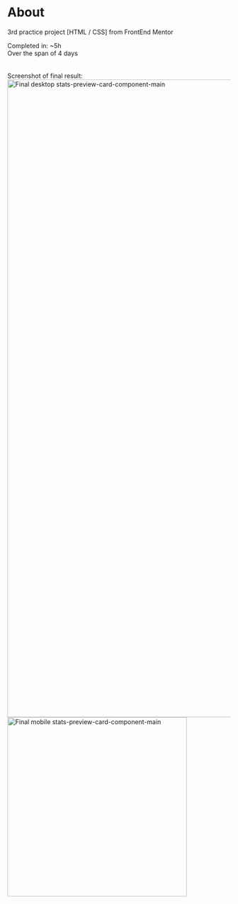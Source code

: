 # About
3rd practice project [HTML / CSS] from FrontEnd Mentor


Completed in: ~5h
<br />
Over the span of 4 days
<br />
<br />
<br />
Screenshot of final result:
<img width="1440" alt="Final desktop stats-preview-card-component-main" src="https://user-images.githubusercontent.com/94437215/145973284-9323d9de-5a08-4d87-b037-8dee964a899a.png">
<img width="405" alt="Final mobile stats-preview-card-component-main" src="https://user-images.githubusercontent.com/94437215/145973311-d4474d7f-8b97-4f50-becd-8f437e73b4df.png">
